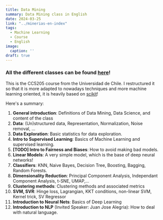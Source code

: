 ```yaml
---
title: Data Mining
summary: Data Mining class in English
date: 2024-03-25
link: "../minerias-en-index"
tags:
  - Machine Learning
  - Course
  - English
image:
  caption: ''
draft: true
---
```


### All the different classes can be found [here](../../minerias-en)! 

This is the CC5205 course from the Universidad de Chile. I restructured it so that it is more adapted to nowadays techniques and more machine learning oriented, it is heavily based on [scikit](https://scikit-learn.org/)! 

Here's a summary: 
1. **General introduction**: Definitions of Data Mining, Data Science, and content of the class
2. **Data**: (Un)structured data, Representation, Normalization, Noise removal, ... 
3. **Data Exploration**: Basic statistics for data exploration.
4. **Intro to Supervised Learning**: Basics of Machine Learning and supervised learning.
5. **[TODO] Intro to Fairness and Biases**: How to avoid making bad models.
6. **Linear Models**: A very simple model, which is the base of deep neural networks!
7. **Classifiers**: KNN, Naive Bayes, Decision Tree, Boosting, Bagging, Random Forests.
8. **Dimensionality Reduction**: Principal Component Analysis, Independant Component Analysis, t-SNE, UMAP,... 
9. **Clustering methods**: Clustering methods and associated metrics 
10. **SVM, SVR**: Hinge loss, Lagrangian, KKT conditions, non-linear SVM, Kernel trick, SV Regressor  
11. **Introduction to Neural Nets**: Basics of Deep Learning
12. **Introduction to NLP** (Invited Speaker: Juan Jose Alegria): How to deal with natural language.
